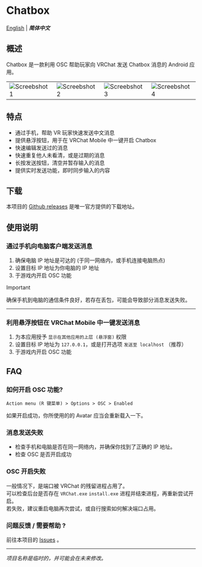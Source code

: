 # Chatbox

[English](README.md) | ***简体中文***

## 概述

Chatbox 是一款利用 OSC 帮助玩家向 VRChat 发送 Chatbox 消息的 Android 应用。

<table>
<tr>
    <td>
        <img src="https://github.com/ScrapW/Chatbox/assets/19533993/ebc20616-f238-4dd9-ac2e-abb13afc64a0" alt="Screebshot 1">
    </td>
    <td>
        <img src="https://github.com/ScrapW/Chatbox/assets/19533993/bcad66e6-bd92-49e1-8699-c3774379654b" alt="Screebshot 2">
    </td>
    <td>
        <img src="https://github.com/ScrapW/Chatbox/assets/19533993/f353f2ea-c490-4a95-9bb6-b36aa7e51950" alt="Screebshot 3">
    </td>
    <td>
        <img src="https://github.com/ScrapW/Chatbox/assets/19533993/aeb7aa91-7d55-44e3-81fe-bbc84e58bae3" alt="Screebshot 4">
    </td>
</tr>
</table>

## 特点

- 通过手机，帮助 VR 玩家快速发送中文消息
- 提供悬浮按钮，用于在 VRChat Mobile 中一键开启 Chatbox
- 快速编辑发送过的消息
- 快速重复他人未看清，或是过期的消息
- 长按发送按钮，清空并暂存输入的消息
- 提供实时发送功能，即时同步输入的内容

## 下载

本项目的 [Github releases](https://github.com/ScrapW/Chatbox/releases) 是唯一官方提供的下载地址。

## 使用说明

### 通过手机向电脑客户端发送消息

1. 确保电脑 IP 地址是可达的 (于同一网络内，或手机连接电脑热点)
2. 设置目标 IP 地址为你电脑的 IP 地址
3. 于游戏内开启 OSC 功能

> [!IMPORTANT]  
> 确保手机到电脑的通信条件良好，若存在丢包，可能会导致部分消息发送失败。

---

### 利用悬浮按钮在 VRChat Mobile 中一键发送消息

1. 为本应用授予 `显示在其他应用的上层 (悬浮窗)` 权限
2. 设置目标 IP 地址为 `127.0.0.1`，或是打开选项 `发送至 localhost` （推荐）
3. 于游戏内开启 OSC 功能

## FAQ

### 如何开启 OSC 功能?

`Action menu (R 键菜单) > Options > OSC > Enabled`

如果开启成功，你所使用的的 Avatar 应当会重新载入一下。

### 消息发送失败

- 检查手机和电脑是否在同一网络内，并确保你找到了正确的 IP 地址。
- 检查 OSC 是否开启成功

### OSC 开启失败

一般情况下，是端口被 VRChat 的残留进程占用了。<br>
可以检查后台是否存在 `VRChat.exe` `install.exe` 进程并结束进程，再重新尝试开启。<br>
若失败，建议重启电脑再次尝试，或自行搜索如何解决端口占用。

### 问题反馈 / 需要帮助 ?

前往本项目的 [Issues](https://github.com/ScrapW/Chatbox/issues) 。

---

*项目名称是临时的，并可能会在未来修改。*